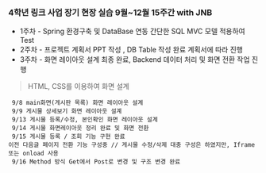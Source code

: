 
### 4학년 링크 사업 장기 현장 실습 9월~12월 15주간 with JNB

 - 1주차 - Spring 환경구축 및 DataBase 연동 간단한 SQL MVC 모델 적용하여 Test 
 - 2주차 - 프로젝트 계획서 PPT 작성 , DB Table 작성 완료 계획서에 따라 진행 
 - 3주차 - 화면 레이아웃 설계 최종 완료, Backend 데이터 처리 및 화면 전환 작업 진행

>HTML, CSS를 이용하여 화면 설계

     9/8 main화면(게시판 목록) 화면 레이아웃 설계
     9/9 게시물 상세보기 화면 레이아웃 설계
     9/13 게시물 등록/수정, 본인확인 화면 레이아웃 설계
     9/14 게시물 화면레이아웃 정리 완료 및 화면 전환
     9/15 게시물 등록 / 조회 기능 구현 완료
	이전 다음글 페이지 전환 기능 구성중 // 게시물 수정/삭제 대충 구성은 하였지만, Iframe 또는 onload 사용
     9/16 Method 방식 Get에서 Post로 변경 및 구조 변경 완료
